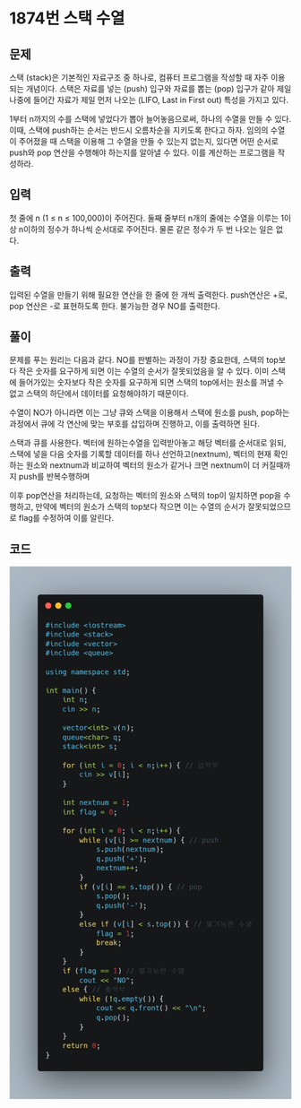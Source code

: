 # **1874번** 스택 수열

[문자열]: https://www.acmicpc.net/problem/1874	"스택 수열"



## 문제

스택 (stack)은 기본적인 자료구조 중 하나로, 컴퓨터 프로그램을 작성할 때 자주 이용되는 개념이다. 스택은 자료를 넣는 (push) 입구와 자료를 뽑는 (pop) 입구가 같아 제일 나중에 들어간 자료가 제일 먼저 나오는 (LIFO, Last in First out) 특성을 가지고 있다.

1부터 n까지의 수를 스택에 넣었다가 뽑아 늘어놓음으로써, 하나의 수열을 만들 수 있다. 이때, 스택에 push하는 순서는 반드시 오름차순을 지키도록 한다고 하자. 임의의 수열이 주어졌을 때 스택을 이용해 그 수열을 만들 수 있는지 없는지, 있다면 어떤 순서로 push와 pop 연산을 수행해야 하는지를 알아낼 수 있다. 이를 계산하는 프로그램을 작성하라.



## 입력

첫 줄에 n (1 ≤ n ≤ 100,000)이 주어진다. 둘째 줄부터 n개의 줄에는 수열을 이루는 1이상 n이하의 정수가 하나씩 순서대로 주어진다. 물론 같은 정수가 두 번 나오는 일은 없다.



## 출력

입력된 수열을 만들기 위해 필요한 연산을 한 줄에 한 개씩 출력한다. push연산은 +로, pop 연산은 -로 표현하도록 한다. 불가능한 경우 NO를 출력한다.



## 풀이

문제를 푸는 원리는 다음과 같다.
NO를 판별하는 과정이 가장 중요한데,
스택의 top보다 작은 숫자를 요구하게 되면 이는 수열의 순서가 잘못되었음을 알 수 있다.
이미 스택에 들어가있는 숫자보다 작은 숫자를 요구하게 되면 스택의 top에서는 원소를 꺼낼 수 없고 스택의 하단에서 데이터를 요청해야하기 때문이다.

수열이 NO가 아니라면 이는 그냥 큐와 스택을 이용해서 스택에 원소를 push, pop하는 과정에서 큐에 각 연산에 맞는 부호를 삽입하며 진행하고, 이를 출력하면 된다.

스택과 큐를 사용한다.
벡터에 원하는수열을 입력받아놓고 해당 벡터를 순서대로 읽되,
스택에 넣을 다음 숫자를 기록할 데이터를 하나 선언하고(nextnum),
벡터의 현재 확인하는 원소와 nextnum과 비교하여
벡터의 원소가 같거나 크면 nextnum이 더 커질때까지 push를 반복수행하며

이후 pop연산을 처리하는데, 요청하는 벡터의 원소와 스택의 top이 일치하면 pop을 수행하고,
만약에 벡터의 원소가 스택의 top보다 작으면 이는 수열의 순서가 잘못되었으므로 flag를 수정하여 이를 알린다.



## 코드


![코드](https://github.com/SuhYC/AmateurGramer/blob/main/week5/1874/1874.png?raw=true)

